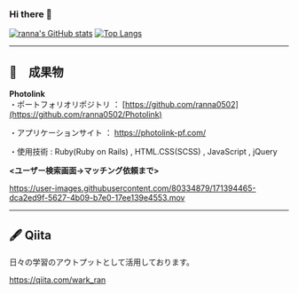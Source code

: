 ### Hi there 👋

<!--
**ranna0502/ranna0502** is a ✨ _special_ ✨ repository because its `README.md` (this file) appears on your GitHub profile.

Here are some ideas to get you started:

- 🔭 I’m currently working on ...
- 🌱 I’m currently learning ...
- 👯 I’m looking to collaborate on ...
- 🤔 I’m looking for help with ...
- 💬 Ask me about ...
- 📫 How to reach me: ...
- 😄 Pronouns: ...
- ⚡ Fun fact: ...
-->

[![ranna's GitHub stats](https://github-readme-stats.vercel.app/api?username=ranna0502&theme=dracula)](https://github.com/ranna0502/github-readme-stats)
[![Top Langs](https://github-readme-stats.vercel.app/api/top-langs/?username=ranna0502&theme=vue-dark&show_icons=true&layout=compact)](https://github.com/ranna0502/github-readme-stats)

_______________________  
🌱　成果物  
-----------------------  
**Photolink**     
 ・ポートフォリオリポジトリ ： [https://github.com/ranna0502](https://github.com/ranna0502/Photolink)  
 
 ・アプリケーションサイト ： https://photolink-pf.com/  
 
 ・使用技術 : Ruby(Ruby on Rails) , HTML.CSS(SCSS) , JavaScript , jQuery  
 
 **<ユーザー検索画面→マッチング依頼まで>**  
 
 https://user-images.githubusercontent.com/80334879/171394465-dca2ed9f-5627-4b09-b7e0-17ee139e4553.mov
 

_______________________  
🖋 Qiita
-----------------------  
日々の学習のアウトプットとして活用しております。

https://qiita.com/wark_ran

